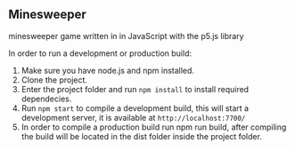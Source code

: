 ## Minesweeper

minesweeper game written in in JavaScript with the p5.js library

In order to run a development or production build:

1. Make sure you have node.js and npm installed.
2. Clone the project.
3. Enter the project folder and run `npm install` to install required dependecies.
4. Run `npm start` to compile a development build, this will start a development server, it is available at `http://localhost:7700/`
5. In order to compile a production build run npm run build, after compiling the build will be located in the dist folder inside the project folder.

